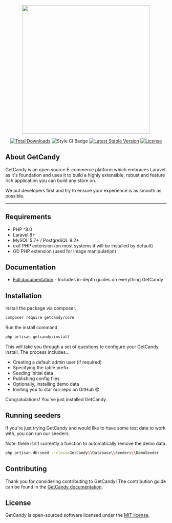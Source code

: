 <p align="center"><a href="https://laravel.com" target="_blank"><img src="https://getcandy.io/getcandy_logo.svg" width="400"></a></p>

<p align="center">
<a href="https://packagist.org/packages/getcandy/candy-api"><img src="https://img.shields.io/packagist/dt/getcandy/candy-api" alt="Total Downloads"></a>
<img src="https://github.styleci.io/repos/390643018/shield?style=flat" alt="Style CI Badge">
<a href="https://packagist.org/packages/getcandy/candy-api"><img src="https://img.shields.io/packagist/v/getcandy/candy-api" alt="Latest Stable Version"></a>
<a href="https://packagist.org/packages/laravel/getcandy/candy-api"><img src="https://img.shields.io/packagist/l/getcandy/candy-api" alt="License"></a>
</p>

## About GetCandy

GetCandy is an open source E-commerce platform which embraces Laravel as it's foundation and uses it to build a highly extensible, robust and feature rich application you can build any store on.

We put developers first and try to ensure your experience is as smooth as possible.

---

## Requirements
- PHP ^8.0
- Laravel 8+
- MySQL 5.7+ / PostgreSQL 9.2+
- exif PHP extension (on most systems it will be installed by default)
- GD PHP extension (used for image manipulation)

## Documentation

- [Full documentation](https://getcandy.io/docs) - Includes in-depth guides on everything GetCandy

## Installation

Install the package via composer.

```sh
composer require getcandy/core
```

Run the install command

```sh
php artisan getcandy:install
```

This will take you through a set of questions to configure your GetCandy install. The process includes...

- Creating a default admin user (if required)
- Specifying the table prefix
- Seeding initial data
- Publishing config files
- Optionally, installing demo data
- Inviting you to star our repo on GitHub 😎

Congratulations! You've just installed GetCandy.

## Running seeders

If you're just trying GetCandy and would like to have some test data to work with, you can run our seeders.

Note: there isn't currently a function to automatically remove the demo data.

```sh
php artisan db:seed --class=GetCandy\\Database\\Seeders\\DemoSeeder
```

## Contributing

Thank you for considering contributing to GetCandy! The contribution guide can be found in the [GetCandy documentation](https://getcandy.io/docs).

## License

GetCandy is open-sourced software licensed under the [MIT license](https://opensource.org/licenses/MIT).
